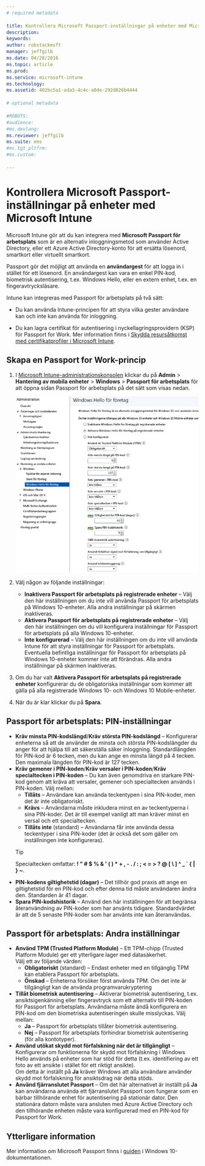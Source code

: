 ```yaml
---
# required metadata

title: Kontrollera Microsoft Passport-inställningar på enheter med Microsoft Intune | Microsoft Intune
description:
keywords:
author: robstackmsft
manager: jeffgilb
ms.date: 04/28/2016
ms.topic: article
ms.prod:
ms.service: microsoft-intune
ms.technology:
ms.assetid: 402bc5a1-ada3-4c4c-a0de-292d026b4444

# optional metadata

#ROBOTS:
#audience:
#ms.devlang:
ms.reviewer: jeffgilb
ms.suite: ems
#ms.tgt_pltfrm:
#ms.custom:

---
```


# Kontrollera Microsoft Passport-inställningar på enheter med Microsoft Intune
Microsoft Intune gör att du kan integrera med **Microsoft Passport för arbetsplats** som är en alternativ inloggningsmetod som använder Active Directory, eller ett Azure Active Directory-konto för att ersätta lösenord, smartkort eller virtuellt smartkort.

Passport gör det möjligt att använda en **användargest** för att logga in i stället för ett lösenord. En användargest kan vara en enkel PIN-kod, biometrisk autentisering, t.ex. Windows Hello, eller en extern enhet, t.ex. en fingeravtrycksläsare.

Intune kan integreras med Passport för arbetsplats på två sätt:

-   Du kan använda Intune-principen för att styra vilka gester användare kan och inte kan använda för inloggning.

-   Du kan lagra certifikat för autentisering i nyckellagringsprovidern (KSP) för Passport for Work. Mer information finns i [Skydda resursåtkomst med certifikatprofiler i Microsoft Intune](secure-resource-access-with-certificate-profiles.md).

## Skapa en Passport for Work-princip

1.  I [Microsoft Intune-administrationskonsolen](https://manage.microsoft.com) klickar du på **Admin** &gt; **Hantering av mobila enheter** &gt; **Windows** &gt; **Passport för arbetsplats** för att öppna sidan Passport för arbetsplats på det sätt som visas nedan.

    ![Sidan Passport för arbetsplats](../media/passport.png)

2.  Välj någon av följande inställningar:
    - **Inaktivera Passport för arbetsplats på registrerade enheter** – Välj den här inställningen om du inte vill använda Passport för arbetsplats på Windows 10-enheter. Alla andra inställningar på skärmen inaktiveras.
    - **Aktivera Passport för arbetsplats på registrerade enheter** – Välj den här inställningen om du vill konfigurera inställningar för Passport för arbetsplats på alla Windows 10-enheter.
    - **Inte konfigurerad** – Välj den här inställningen om du inte vill använda Intune för att styra inställningar för Passport för arbetsplats. Eventuella befintliga inställningar för Passport för arbetsplats på Windows 10-enheter kommer inte att förändras. Alla andra inställningar på skärmen inaktiveras.
3.  Om du har valt **Aktivera Passport för arbetsplats på registrerade enheter** konfigurerar du de obligatoriska inställningar som kommer att gälla på alla registrerade Windows 10- och Windows 10 Mobile-enheter.
3.  När du är klar klickar du på **Spara**.

## Passport för arbetsplats: PIN-inställningar

  
- **Kräv minsta PIN-kodslängd**/**Kräv största PIN-kodslängd** – Konfigurerar enheterna så att de använder de minsta och största PIN-kodslängder du anger för att hjälpa till att säkerställa säker inloggning. Standardlängden för PIN-kod är 6 tecken, men du kan ange en minsta längd på 4 tecken. Den maximala längden för PIN-kod är 127 tecken.
- **Kräv gemener i PIN-koden**/**Kräv versaler i PIN-koden**/**Kräv specialtecken i PIN-koden** – Du kan även genomdriva en starkare PIN-kod genom att kräva att versaler, gemener och specialtecken används i PIN-koden. Välj mellan:
    - **Tillåts** – Användare kan använda teckentypen i sina PIN-koder, men det är inte obligatoriskt.
    - **Krävs** – Användarna måste inkludera minst en av teckentyperna i sina PIN-koder. Det är till exempel vanligt att man kräver minst en versal och ett specialtecken.
    - **Tillåts inte** (standard) – Användarna får inte använda dessa teckentyper i sina PIN-koder (det är också det som gäller om inställningen inte konfigureras).
    > [!TIP]
    > Specialtecken omfattar: **! " # $ % &amp; ' ( ) &#42; + , - . / : ; &lt; = &gt; ? @ [ \ ] ^ _ &#96; { &#124; } ~**.
- **PIN-kodens giltighetstid (dagar)** – Det tillhör god praxis att ange en giltighetstid för en PIN-kod och efter denna tid måste användaren ändra den. Standarden är 41 dagar. 
- **Spara PIN-kodshistorik** – Använd den här inställningen för att begränsa återanvändning av PIN-koder som har använts tidigare. Standardvärdet är att de 5 senaste PIN-koder som har använts inte kan återanvändas.


## Passport för arbetsplats: Andra inställningar

- **Använd TPM (Trusted Platform Module)** – Ett TPM-chipp (Trusted Platform Module) ger ett ytterligare lager med datasäkerhet.<br>Välj ett av följande värden:
    - **Obligatoriskt** (standard) – Endast enheter med en tillgänglig TPM kan etablera Passport för arbetsplats.
    - **Önskad** – Enheterna försöker först använda TPM. Om det inte är tillgängligt kan de använda programvarukryptering
- **Tillåt biometrisk autentisering** – Aktiverar biometrisk autentisering, t.ex. ansiktsigenkänning eller fingeravtryck som ett alternativ till PIN-koden för Passport för arbetsplats. Användarna måste ändå konfigurera en PIN-kod om den biometriska autentiseringen skulle misslyckas. Välj mellan:
    - **Ja** – Passport för arbetsplats tillåter biometrisk autentisering.
    - **Nej** – Passport för arbetsplats förhindrar biometrisk autentisering (för alla kontotyper).
- **Använd utökat skydd mot förfalskning när det är tillgängligt** – Konfigurerar om funktionerna för skydd mot förfalskning i Windows Hello används på enheter som har stöd för detta (t.ex. identifiering av ett foto av ett ansikte i stället för ett riktigt ansikte).<br>Om detta är inställt på **Ja** kräver Windows att alla användare använder skydd mot förfalskning för ansiktsdrag när detta stöds.
- **Använd fjärranslutet Passport** – Om det här alternativet är inställt på **Ja** kan användarna använda ett fjärranslutet Passport som fungerar som en bärbar tillhörande enhet för autentisering på stationär dator. Den stationära datorn måste vara ansluten med Azure Active Directory och den tillhörande enheten måste vara konfigurerad med en PIN-kod för Passport for Work.

## Ytterligare information
Mer information om Microsoft Passport finns i [guiden](https://technet.microsoft.com/library/mt589441.aspx) i Windows 10-dokumentationen.




<!--HONumber=May16_HO1-->


